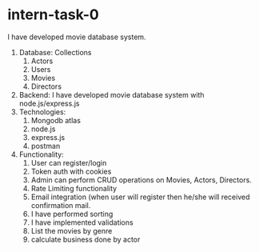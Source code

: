 # intern-task-0
I have developed movie database system.
1) Database: 
    Collections
      1) Actors 
      2) Users
      3) Movies
      4) Directors
2) Backend:
  I have developed movie database system with node.js/express.js
3) Technologies:
    1) Mongodb atlas
    2) node.js
    3) express.js
    4) postman
4) Functionality:
    1) User can register/login
    2) Token auth with cookies  
    3) Admin can perform  CRUD operations on Movies, Actors, Directors.
    4) Rate Limiting functionality
    5) Email integration (when user will register then he/she will received confirmation mail.
    6) I have performed sorting
    7) I have implemented validations
    8) List the movies by genre
    9) calculate business done by actor
